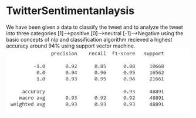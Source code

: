 # TwitterSentimentanlaysis
We have been given a data to classify the tweet and to analyze the tweet into  three categories 
[1]-->positive 
[0]-->neutral 
[-1]-->Negative
using the basic concepts of nlp and  classification algorithm recieved a highest accuracy around 94% using support vector machine.
![](ts.jpg)
